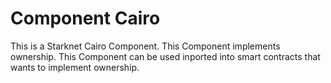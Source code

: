 # Component Cairo
This is a Starknet Cairo Component. This Component implements ownership. This Component can be used inported into smart contracts that wants to implement ownership.
